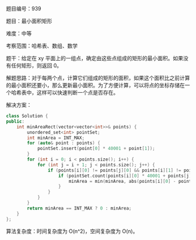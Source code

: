 题目编号：939

题目：最小面积矩形

难度：中等

考察范围：哈希表、数组、数学

题干：给定在 xy 平面上的一组点，确定由这些点组成的矩形的最小面积。如果没有任何矩形，则返回 0。

解题思路：对于每两个点，计算它们组成的矩形的面积，如果这个面积比之前计算的最小面积还要小，那么更新最小面积。为了方便计算，可以将点的坐标存储在一个哈希表中，这样可以快速判断一个点是否存在。

解决方案：

```cpp
class Solution {
public:
    int minAreaRect(vector<vector<int>>& points) {
        unordered_set<int> pointSet;
        int minArea = INT_MAX;
        for (auto& point : points) {
            pointSet.insert(point[0] * 40001 + point[1]);
        }
        for (int i = 0; i < points.size(); i++) {
            for (int j = i + 1; j < points.size(); j++) {
                if (points[i][0] != points[j][0] && points[i][1] != points[j][1]) {
                    if (pointSet.count(points[i][0] * 40001 + points[j][1]) && pointSet.count(points[j][0] * 40001 + points[i][1])) {
                        minArea = min(minArea, abs(points[i][0] - points[j][0]) * abs(points[i][1] - points[j][1]));
                    }
                }
            }
        }
        return minArea == INT_MAX ? 0 : minArea;
    }
};
```

算法复杂度：时间复杂度为 O(n^2)，空间复杂度为 O(n)。
